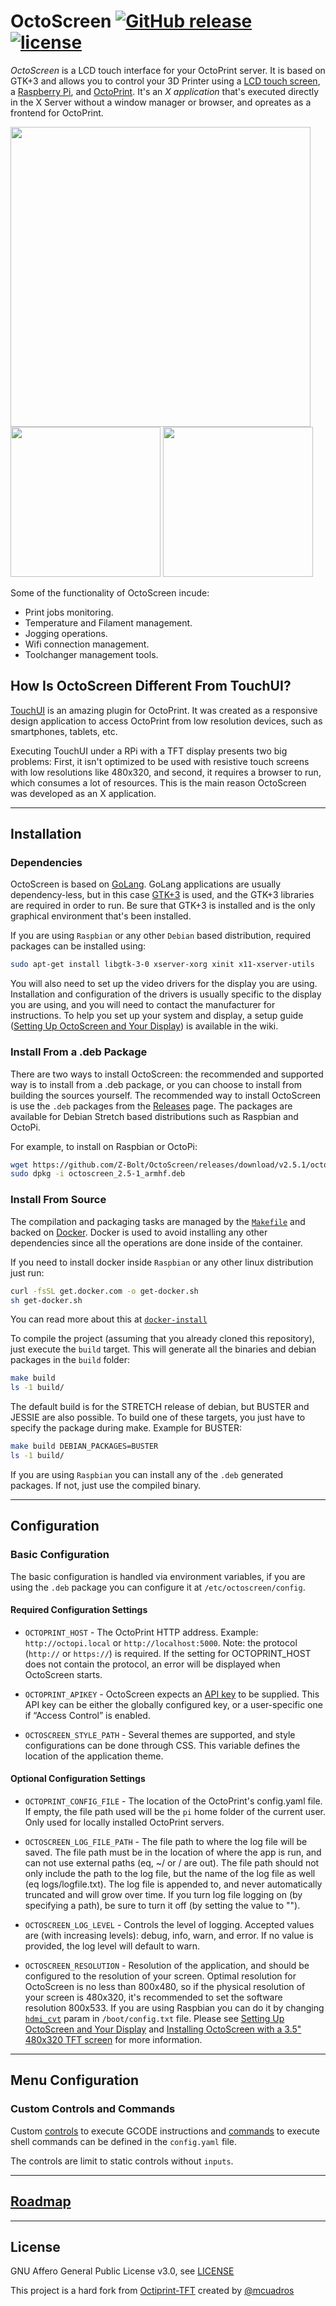 # OctoScreen [![GitHub release](https://img.shields.io/github/release/Z-Bolt/OctoScreen.svg)](https://github.com/Z-Bolt/OctoScreen/releases) [![license](https://img.shields.io/github/license/Z-Bolt/OctoScreen.svg)]()

_OctoScreen_ is a LCD touch interface for your OctoPrint server.  It is based on GTK+3 and allows you to control your 3D Printer using a [LCD touch screen](https://amzn.to/2L8cRkR), a [Raspberry Pi](https://amzn.to/39LPvvF), and [OctoPrint](https://octoprint.org/).  It's an _X application_ that's executed directly in the X Server without a window manager or browser, and opreates as a frontend for OctoPrint.

<img width="480" src="https://user-images.githubusercontent.com/390214/60487814-ef9d1a00-9ca8-11e9-9c48-31bf54a5488d.png" />
<img width="240" src="https://user-images.githubusercontent.com/390214/60277300-f4a74580-9905-11e9-8b88-f6cc35533c2a.png" />
<img width="240" src="https://user-images.githubusercontent.com/390214/60277572-84e58a80-9906-11e9-8334-202544f0191d.png" />

Some of the functionality of OctoScreen incude:

- Print jobs monitoring.
- Temperature and Filament management.
- Jogging operations.
- Wifi connection management.
- Toolchanger management tools.




## How Is OctoScreen Different From TouchUI?

[TouchUI](http://plugins.octoprint.org/plugins/touchui/) is an amazing plugin for OctoPrint.  It was created as a responsive design application to access OctoPrint from low resolution devices, such as smartphones, tablets, etc.

Executing TouchUI under a RPi with a TFT display presents two big problems: First, it isn't optimized to be used with resistive touch screens with low resolutions like 480x320, and second, it requires a browser to run, which consumes a lot of resources.  This is the main reason OctoScreen was developed as an X application.




------------
## Installation

### Dependencies

OctoScreen is based on [GoLang](https://golang.org).  GoLang applications are usually dependency-less, but in this case [GTK+3](https://developer.gnome.org/gtk3/3.0/gtk.html) is used, and the GTK+3 libraries are required in order to run.  Be sure that GTK+3 is installed and is the only graphical environment that's been installed.

If you are using `Raspbian` or any other `Debian` based distribution, required packages can be installed using:

```sh
sudo apt-get install libgtk-3-0 xserver-xorg xinit x11-xserver-utils
```

You will also need to set up the video drivers for the display you are using.  Installation and configuration of the drivers is usually specific to the display you are using, and you will need to contact the manufacturer for instructions.  To help you set up your system and display, a setup guide ([Setting Up OctoScreen and Your Display](https://github.com/Z-Bolt/OctoScreen/wiki/Setting-Up-OctoScreen-and-Your-Display)) is available in the wiki.



### Install From a .deb Package

There are two ways to install OctoScreen: the recommended and supported way is to install from a .deb package, or you can choose to install from building the sources yourself.  The recommended way to install OctoScreen is use the `.deb` packages from the [Releases](https://github.com/Z-Bolt/OctoScreen/releases) page.  The packages are available for Debian Stretch based distributions such as Raspbian and OctoPi.

For example, to install on Raspbian or OctoPi:
```sh
wget https://github.com/Z-Bolt/OctoScreen/releases/download/v2.5.1/octoscreen_2.5-1_armhf.deb
sudo dpkg -i octoscreen_2.5-1_armhf.deb
```



### Install From Source

The compilation and packaging tasks are managed by the [`Makefile`](Makefile) and backed on [Docker](Dockerfile).  Docker is used to avoid installing any other dependencies since all the operations are done inside of the container.

If you need to install docker inside `Raspbian` or any other linux distribution just run:

```sh
curl -fsSL get.docker.com -o get-docker.sh
sh get-docker.sh
```

You can read more about this at [`docker-install`](https://github.com/docker/docker-install)

To compile the project (assuming that you already cloned this repository), just execute the `build` target.  This will generate all the binaries and debian packages in the `build` folder:

```sh
make build
ls -1 build/
```

The default build is for the STRETCH release of debian, but BUSTER and JESSIE are also possible.  To build one of these targets, you just have to specify the package during make.
Example for BUSTER:
```sh
make build DEBIAN_PACKAGES=BUSTER
ls -1 build/
```

If you are using `Raspbian` you can install any of the `.deb` generated packages.  If not, just use the compiled binary.




------------
## Configuration

### Basic Configuration

The basic configuration is handled via environment variables, if you are using the `.deb` package you can configure it at `/etc/octoscreen/config`.

#### Required Configuration Settings

- `OCTOPRINT_HOST` - The OctoPrint HTTP address.  Example: `http://octopi.local` or `http://localhost:5000`.  Note: the protocol (`http://` or `https://`) is required.  If the setting for OCTOPRINT_HOST does not contain the protocol, an error will be displayed when OctoScreen starts.

- `OCTOPRINT_APIKEY` - OctoScreen expects an [API key]( http://docs.octoprint.org/en/master/api/general.html) to be supplied. This API key can be either the globally configured key, or a user-specific one if “Access Control” is enabled.

- `OCTOSCREEN_STYLE_PATH` - Several themes are supported, and style configurations can be done through CSS.  This variable defines the location of the application theme.


#### Optional Configuration Settings

- `OCTOPRINT_CONFIG_FILE` - The location of the OctoPrint's config.yaml file.  If empty, the file path used will be the `pi` home folder of the current user. Only used for locally installed OctoPrint servers.

- `OCTOSCREEN_LOG_FILE_PATH` - The file path to where the log file will be saved.  The file path must be in the location of where the app is run, and can not use external paths (eq, ~/ or / are out).  The file path should not only include the path to the log file, but the name of the log file as well (eq logs/logfile.txt).  The log file is appended to, and never automatically truncated and will grow over time.  If you turn log file logging on (by specifying a path), be sure to turn it off (by setting the value to "").

- `OCTOSCREEN_LOG_LEVEL` - Controls the level of logging.  Accepted values are (with increasing levels): debug, info, warn, and error.  If no value is provided, the log level will default to warn.

- `OCTOSCREEN_RESOLUTION` - Resolution of the application, and should be configured to the resolution of your screen.  Optimal resolution for OctoScreen is no less than 800x480, so if the physical resolution of your screen is 480x320, it's recommended to set the software resolution 800x533.  If you are using Raspbian you can do it by changing [`hdmi_cvt`](https://www.raspberrypi.org/documentation/configuration/config-txt/video.md) param in `/boot/config.txt` file.  Please see [Setting Up OctoScreen and Your Display](https://github.com/Z-Bolt/OctoScreen/wiki/Setting-Up-OctoScreen-and-Your-Display) and [Installing OctoScreen with a 3.5" 480x320 TFT screen](https://github.com/Z-Bolt/OctoScreen/wiki/Installing-OctoScreen-with-a-3.5%22-480x320-TFT-screen) for more information.




------------
## Menu Configuration

### Custom Controls and Commands

Custom [controls](http://docs.octoprint.org/en/master/configuration/config_yaml.html#controls) to execute GCODE instructions and [commands](http://docs.octoprint.org/en/master/configuration/config_yaml.html#system) to execute shell commands can be defined in the `config.yaml` file.

The controls are limit to static controls without `inputs`.





------------
## [Roadmap](https://github.com/Z-Bolt/OctoScreen/projects/2)





------------
## License

GNU Affero General Public License v3.0, see [LICENSE](LICENSE)

This project is a hard fork from [Octiprint-TFT](https://github.com/mcuadros/OctoPrint-TFT) created by [@mcuadros](https://github.com/mcuadros/OctoPrint-TFT)
